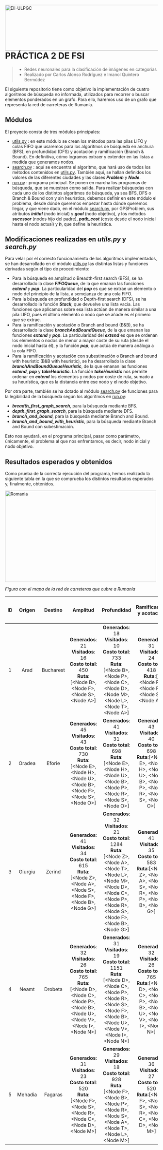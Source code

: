 <a href="https://www.eii.ulpgc.es" target="_blank"><img src="https://www.eii.ulpgc.es/sites/default/files/eii-acron-mod.png" alt="EII-ULPGC" align="right" width="516" height="150" /></a>
# PRÁCTICA 2 DE FSI
> - Redes neuronales para la clasificación de imágenes en categorías
> - Realizado por Carlos Alonso Rodríguez e Imanol Quintero Bermúdez

El siguiente repositorio tiene como objetivo la implementación de cuatro algoritmos de búsqueda no informada, utilizados para recorrer o buscar elementos ponderados en un grafo. Para ello, haremos uso de un grafo que representa la red de carreteras de Rumanía.

## Módulos
El proyecto consta de tres módulos principales:
- [utils.py](https://github.com/imanolqb/Practica1_FSI_ImanolQB_CarlosAR/blob/master/code/utils.py) : en este módulo se crean los métodos para las pilas LIFO y colas FIFO que usaremos para los algoritmos de búsqueda en anchura (BFS), en profundidad (DFS) y acotación y ramificación (Branch & Bound). En definitiva, cómo logramos extraer y extender en las listas a medida que generamos nodos.
- [search.py](https://github.com/imanolqb/Practica1_FSI_ImanolQB_CarlosAR/blob/master/code/search.py) : aquí se encuentra el algoritmo, que hará uso de todos los métodos contenidos en [utils.py](https://github.com/imanolqb/Practica1_FSI_ImanolQB_CarlosAR/blob/master/code/utils.py). También aquí, se hallan definidos los valores de las diferentes ciudades y las clases ***Problem*** y ***Node***.
- [run.py](https://github.com/imanolqb/Practica1_FSI_ImanolQB_CarlosAR/blob/master/code/run.py) : programa principal. Se ponen en marcha los programas de búsqueda, que se muestran como salida. Para realizar búsquedas con cada uno de los distintos algoritmos de búsqueda, ya sea BFS, DFS o Branch & Bound con y sin heurística, debemos definir en este módulo el problema, desde dónde queremos empezar hasta dónde queremos llegar, y que viene dado, en el módulo [search.py](https://github.com/imanolqb/Practica1_FSI_ImanolQB_CarlosAR/blob/master/code/search.py), por GPSProblem, sus atributos ***initial*** (nodo inicial) y ***goal*** (nodo objetivo), y los métodos ***sucessor*** (nodos hijo del padre), ***path_cost*** (coste desde el nodo inicial hasta el nodo actual) y ***h***, que define la heurística.

## Modificaciones realizadas en ***utils.py*** y ***search.py***
Para velar por el correcto funcionamiento de los algoritmos implementados, se han desarrollado en el módulo [utils.py](https://github.com/imanolqb/Practica1_FSI_ImanolQB_CarlosAR/blob/master/code/utils.py) las distintas listas y funciones derivadas según el tipo de procedimiento:
- Para la búsqueda en amplitud o Breadth-first search (BFS), se ha desarrollado la clase ***FIFOQueue***, de la que emanan las funciones ***extend*** y ***pop***. La particularidad del ***pop*** es que se extrae un elemento o nodo del principio de la lista, a semejanza de una cola FIFO.
- Para la búsqueda en profundidad o Depth-first search (DFS), se ha desarrollado la función ***Stack***, que devuelve una lista vacía. Las funciones que aplicamos sobre esa lista actúan de manera similar a una pila LIFO, pues el último elemento o nodo que se añade es el primero que se extrae.
- Para la ramificación y acotación o Branch and bound (B&B), se ha desarrollado la clase ***branchAndBoundQueue***, de la que emanan las funciones ***extend*** y ***pop***. La particularidad del ***extend*** es que se ordenan los elementos o nodos de menor a mayor coste de su ruta (desde el nodo inicial hasta él), y la función ***pop***, que actúa de manera análoga a la cola FIFO.
- Para la ramificación y acotación con subestimación o Branch and bound with heuristic (B&B with heuristic), se ha desarrollado la clase ***branchAndBoundQueueHeuristic***, de la que emanan las funciones ***extend***, ***pop*** y ***takeHeuristic***. La función ***takeHeuristic*** nos permite ordenar en ***extend*** los elementos y nodos por coste de ruta, sumado a su heurística, que es la distancia entre ese nodo y el nodo objetivo.

Por otra parte, también se ha dotado al módulo [search.py](https://github.com/imanolqb/Practica1_FSI_ImanolQB_CarlosAR/blob/master/code/utils.py) de funciones para la legibilidad de la búsqueda según los algoritmos en [run.py](https://github.com/imanolqb/Practica1_FSI_ImanolQB_CarlosAR/blob/master/code/run.py):
- ***breadth_first_graph_search***, para la búsqueda mediante BFS.
- ***depth_first_graph_search***, para la búsqueda mediante DFS.
- ***branch_and_bound***, para la búsqueda mediante Branch and Bound.
- ***branch_and_bound_with_heuristic***, para la búsqueda mediante Branch and Bound con subestimación.

Esto nos ayudará, en el programa principal, pasar como parámetro, únicamente, el problema al que nos enfrentamos, es decir, nodo inicial y nodo objetivo.

## Resultados esperados y obtenidos

Como prueba de la correcta ejecución del programa, hemos realizado la siguiente tabla en la que se comprueba los distintos resultados esperados y, finalmente, obtenidos.

<a href="https://www.dc.fi.udc.es/~cabalar/ai/ex1/index.html" target="_blank"><img src="https://www.dc.fi.udc.es/~cabalar/ai/ex1/romania-distances.jpg" alt="Romania" align="center" width="498" height="300" /></a>

*Figura con el mapa de la red de carreteras que cubre a Rumanía*

|  ID  |  Origen  |  Destino  |   Amplitud   |   Profundidad   |   Ramificación y acotación | Ramificación y acotación con subestimación |  Prueba de ejecución  |
|:----:|:--------:|:---------:|:------------:|:---------------:|:--------------------------:|:------------------------------------------:|:---------------------:|
| 1 |Arad|Bucharest|**Generados**: 21 <br> **Visitados**: 16 <br> **Costo total**: 450 <br> **Ruta**:[\<Node B>,\<Node F>,\<Node S>,\<Node A>]|**Generados**: 18 <br> **Visitados**: 10 <br> **Costo total**: 733 <br> **Ruta**:[\<Node B>,\<Node P>,\<Node C>,\<Node D>,\<Node M>,\<Node L>,\<Node T>,\<Node A>]|**Generados**: 31 <br> **Visitados**: 24 <br> **Costo total**: 418 <br> **Ruta**:\[<Node B>, \<Node P>, \<Node R>, \<Node S>, \<Node A>]|**Generados**: 16 <br> **Visitados**: 6 <br> **Costo total**: 418 <br> **Ruta**:[\<Node B>, \<Node P>, \<Node R>, \<Node S>, \<Node A>]|**Correcto**|
| 2 |Oradea|Eforie|**Generados**: 45 <br> **Visitados**: 43 <br> **Costo total**: 730 <br> **Ruta**:[\<Node E>, \<Node H>, \<Node U>, \<Node B>, \<Node F>, \<Node S>, \<Node O>]|**Generados**: 41 <br> **Visitados**: 31 <br> **Costo total**: 698 <br> **Ruta**:[\<Node E>, \<Node H>, \<Node U>, \<Node B>, \<Node P>, \<Node R>, \<Node S>, \<Node O>]|**Generados**: 43 <br> **Visitados**: 40 <br> **Costo total**: 698 <br> **Ruta**:[\<Node E>, \<Node H>, \<Node U>, \<Node B>, \<Node P>, \<Node R>, \<Node S>, \<Node O>]|**Generados**: 32 <br> **Visitados**: 15 <br> **Costo total**: 698 <br> **Ruta**:[\<Node E>, \<Node H>, \<Node U>, \<Node B>, \<Node P>, \<Node R>, \<Node S>, \<Node O>]|**Correcto**|
| 3 |Giurgiu|Zerind|**Generados**: 41 <br> **Visitados**: 34 <br> **Costo total**: 615 <br> **Ruta**:[\<Node Z>, \<Node A>, \<Node S>, \<Node F>, \<Node B>, \<Node G>]|**Generados**: 32 <br> **Visitados**: 21 <br> **Costo total**: 1284 <br> **Ruta**:[\<Node Z>, \<Node A>, \<Node T>, \<Node L>, \<Node M>, \<Node D>, \<Node C>, \<Node P>, \<Node R>, \<Node S>, \<Node F>, \<Node B>, \<Node G>]|**Generados**: 41 <br> **Visitados**: 35 <br> **Costo total**: 583 <br> **Ruta**:[\<Node Z>, \<Node A>, \<Node S>, \<Node R>, \<Node P>, \<Node B>, \<Node G>]|**Generados**: 26 <br> **Visitados**: 12 <br> **Costo total**: 583 <br> **Ruta**:[\<Node Z>, \<Node A>, \<Node S>, \<Node R>, \<Node P>, \<Node B>, \<Node G>]|**Correcto**|
| 4 |Neamt|Drobeta|**Generados**: 32 <br> **Visitados**: 26 <br> **Costo total**: 765 <br> **Ruta**:[\<Node D>, \<Node C>, \<Node P>, \<Node B>, \<Node U>, \<Node V>, \<Node I>, \<Node N>]|**Generados**: 31 <br> **Visitados**: 19 <br> **Costo total**: 1151 <br> **Ruta**:[\<Node D>, \<Node C>, \<Node P>, \<Node R>, \<Node S>, \<Node F>, \<Node B>, \<Node U>, \<Node V>, \<Node I>, \<Node N>]|**Generados**: 32 <br> **Visitados**: 26 <br> **Costo total**: 765 <br> **Ruta**:[\<Node D>, \<Node C>, \<Node P>, \<Node B>, \<Node U>, \<Node V>, \<Node I>, \<Node N>]|**Generados**: 23 <br> **Visitados**: 12 <br> **Costo total**: 765 <br> **Ruta**:[\<Node D>, \<Node C>, \<Node P>, \<Node B>, \<Node U>, \<Node V>, \<Node I>, \<Node N>]|**Correcto**|
| 5 |Mehadia|Fagaras|**Generados**: 31 <br> **Visitados**: 23 <br> **Costo total**: 520 <br> **Ruta**:[\<Node F>, \<Node S>, \<Node R>, \<Node C>, \<Node D>, \<Node M>]|**Generados**: 29 <br> **Visitados**: 18 <br> **Costo total**: 928 <br> **Ruta**:[\<Node F>, \<Node B>, \<Node P>, \<Node R>, \<Node S>, \<Node A>, \<Node T>, \<Node L>, \<Node M>]|**Generados**: 36 <br> **Visitados**: 27 <br> **Costo total**: 520 <br> **Ruta**:[\<Node F>, \<Node S>, \<Node R>, \<Node C>, \<Node D>, \<Node M>]|**Generados**: 25 <br> **Visitados**: 16 <br> **Costo total**: 520 <br> **Ruta**:[\<Node F>, \<Node S>, \<Node R>, \<Node C>, \<Node D>, \<Node M>]|**Correcto**|
